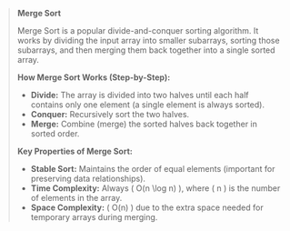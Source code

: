 > **Merge Sort**
>
> Merge Sort is a popular divide-and-conquer sorting algorithm. It works by dividing the input array into smaller subarrays, sorting those subarrays, and then merging them back together into a single sorted array.
>
> **How Merge Sort Works (Step-by-Step):**
>
> - **Divide:** The array is divided into two halves until each half contains only one element (a single element is always sorted).
> - **Conquer:** Recursively sort the two halves.
> - **Merge:** Combine (merge) the sorted halves back together in sorted order.
>
> **Key Properties of Merge Sort:**
>
> - **Stable Sort:** Maintains the order of equal elements (important for preserving data relationships).
> - **Time Complexity:** Always \( O(n \log n) \), where \( n \) is the number of elements in the array.
> - **Space Complexity:** \( O(n) \) due to the extra space needed for temporary arrays during merging.
